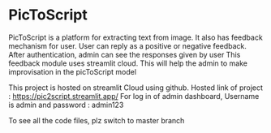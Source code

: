 # PicToScript
PicToScript is a platform for extracting text from image.
It also has feedback mechanism for user.
User can reply as a positive or negative feedback.
After authentication, admin can see the responses given by user
This feedback module uses streamlit cloud.
This will help the admin to make improvisation in the picToScript model

This project is hosted on streamlit Cloud using github.
Hosted link of project : https://pic2script.streamlit.app/
For log in of admin dashboard, Username is admin and password : admin123


To see all the code files, plz switch to master branch
